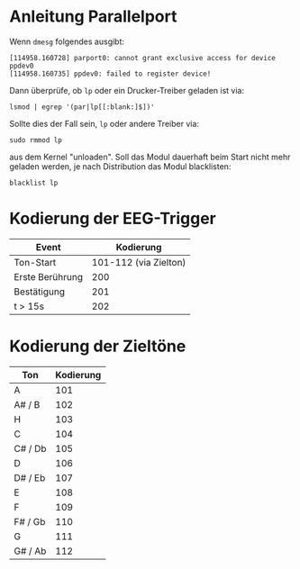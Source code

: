 # Anleitung Parallelport

Wenn `dmesg` folgendes ausgibt:

```
[114958.160728] parport0: cannot grant exclusive access for device ppdev0
[114958.160735] ppdev0: failed to register device!
```

Dann überprüfe, ob `lp` oder ein Drucker-Treiber geladen ist via:
```
lsmod | egrep '(par|lp[[:blank:]$])'
```

Sollte dies der Fall sein, `lp` oder andere Treiber via:

```
sudo rmmod lp 
```

aus dem Kernel "unloaden". Soll das Modul dauerhaft beim Start nicht mehr geladen werden, je nach Distribution das Modul blacklisten:
```
blacklist lp
```

# Kodierung der EEG-Trigger

| Event    | Kodierung|
| -------- | -------- |
| Ton-Start| 101-112 (via Zielton)  |
| Erste Berührung | 200   |
| Bestätigung | 201   |
| t > 15s | 202 |

# Kodierung der Zieltöne
| Ton | Kodierung |
| ---- | ---- |
| A | 101 |
| A# / B | 102 |
| H | 103 |
| C | 104 |
| C# / Db | 105 |
| D | 106 |
| D# / Eb | 107 |
| E | 108 |
| F | 109 |
| F# / Gb | 110 |
| G | 111 |
|G# / Ab | 112 |
